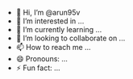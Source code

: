 - 👋 Hi, I’m @arun95v
- 👀 I’m interested in ...
- 🌱 I’m currently learning ...
- 💞️ I’m looking to collaborate on ...
- 📫 How to reach me ...
- 😄 Pronouns: ...
- ⚡ Fun fact: ...

<!---
arun95v/arun95v is a ✨ special ✨ repository because its `README.md` (this file) appears on your GitHub profile.
You can click the Preview link to take a look at your changes.
--->

